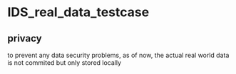 # IDS_real_data_testcase

## privacy 
to prevent any data security problems, as of now, the actual real world data is not commited but only stored locally 